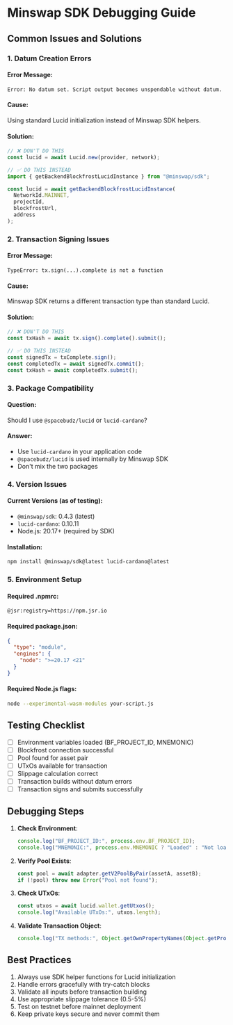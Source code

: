 # Minswap SDK Debugging Guide

## Common Issues and Solutions

### 1. Datum Creation Errors

#### Error Message:
```
Error: No datum set. Script output becomes unspendable without datum.
```

#### Cause:
Using standard Lucid initialization instead of Minswap SDK helpers.

#### Solution:
```javascript
// ❌ DON'T DO THIS
const lucid = await Lucid.new(provider, network);

// ✅ DO THIS INSTEAD
import { getBackendBlockfrostLucidInstance } from "@minswap/sdk";

const lucid = await getBackendBlockfrostLucidInstance(
  NetworkId.MAINNET,
  projectId,
  blockfrostUrl,
  address
);
```

### 2. Transaction Signing Issues

#### Error Message:
```
TypeError: tx.sign(...).complete is not a function
```

#### Cause:
Minswap SDK returns a different transaction type than standard Lucid.

#### Solution:
```javascript
// ❌ DON'T DO THIS
const txHash = await tx.sign().complete().submit();

// ✅ DO THIS INSTEAD
const signedTx = txComplete.sign();
const completedTx = await signedTx.commit();
const txHash = await completedTx.submit();
```

### 3. Package Compatibility

#### Question:
Should I use `@spacebudz/lucid` or `lucid-cardano`?

#### Answer:
- Use `lucid-cardano` in your application code
- `@spacebudz/lucid` is used internally by Minswap SDK
- Don't mix the two packages

### 4. Version Issues

#### Current Versions (as of testing):
- `@minswap/sdk`: 0.4.3 (latest)
- `lucid-cardano`: 0.10.11
- Node.js: 20.17+ (required by SDK)

#### Installation:
```bash
npm install @minswap/sdk@latest lucid-cardano@latest
```

### 5. Environment Setup

#### Required .npmrc:
```
@jsr:registry=https://npm.jsr.io
```

#### Required package.json:
```json
{
  "type": "module",
  "engines": {
    "node": ">=20.17 <21"
  }
}
```

#### Required Node.js flags:
```bash
node --experimental-wasm-modules your-script.js
```

## Testing Checklist

- [ ] Environment variables loaded (BF_PROJECT_ID, MNEMONIC)
- [ ] Blockfrost connection successful
- [ ] Pool found for asset pair
- [ ] UTxOs available for transaction
- [ ] Slippage calculation correct
- [ ] Transaction builds without datum errors
- [ ] Transaction signs and submits successfully

## Debugging Steps

1. **Check Environment**:
   ```javascript
   console.log("BF_PROJECT_ID:", process.env.BF_PROJECT_ID);
   console.log("MNEMONIC:", process.env.MNEMONIC ? "Loaded" : "Not loaded");
   ```

2. **Verify Pool Exists**:
   ```javascript
   const pool = await adapter.getV2PoolByPair(assetA, assetB);
   if (!pool) throw new Error("Pool not found");
   ```

3. **Check UTxOs**:
   ```javascript
   const utxos = await lucid.wallet.getUtxos();
   console.log("Available UTxOs:", utxos.length);
   ```

4. **Validate Transaction Object**:
   ```javascript
   console.log("TX methods:", Object.getOwnPropertyNames(Object.getPrototypeOf(txComplete)));
   ```

## Best Practices

1. Always use SDK helper functions for Lucid initialization
2. Handle errors gracefully with try-catch blocks
3. Validate all inputs before transaction building
4. Use appropriate slippage tolerance (0.5-5%)
5. Test on testnet before mainnet deployment
6. Keep private keys secure and never commit them
